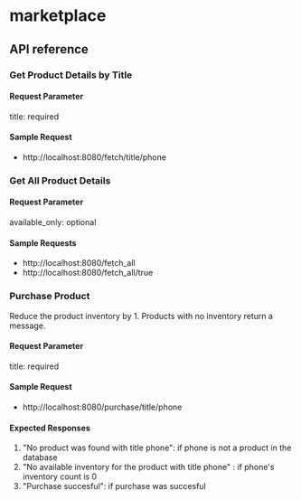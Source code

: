 # marketplace

## API reference

### Get Product Details by Title

#### Request Parameter
title: required

#### Sample Request
- http://localhost:8080/fetch/title/phone

### Get All Product Details

#### Request Parameter
available_only: optional

#### Sample Requests
- http://localhost:8080/fetch_all
- http://localhost:8080/fetch_all/true

### Purchase Product
Reduce the product inventory by 1. Products with no inventory return a message.

#### Request Parameter
title: required

#### Sample Request

- http://localhost:8080/purchase/title/phone

#### Expected Responses
1. "No product was found with title phone": if phone is not a product in the database
1. "No available inventory for the product with title phone" : if phone's inventory count is 0
1. "Purchase succesful": if purchase was succesful

